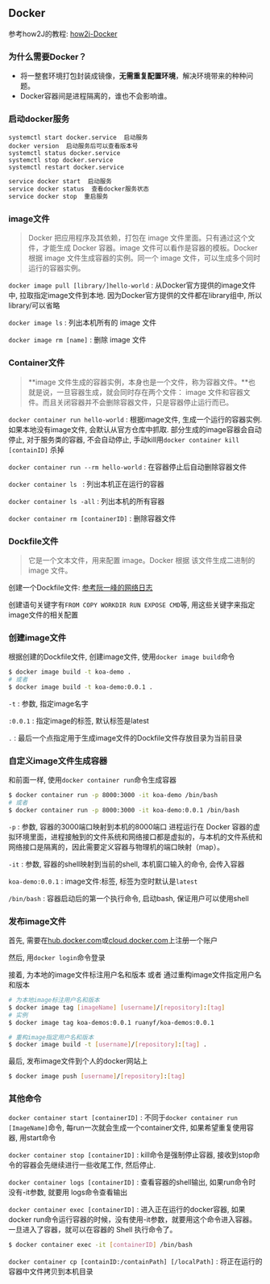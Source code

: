 ## Docker

参考how2J的教程: [how2j-Docker](<http://how2j.cn/k/docker/docker-docker/2005.html#nowhere>)

### 为什么需要Docker？

- 将一整套环境打包封装成镜像，**无需重复配置环境**，解决环境带来的种种问题。
- Docker容器间是进程隔离的，谁也不会影响谁。

### 启动docker服务

```
systemctl start docker.service  启动服务  
docker version  启动服务后可以查看版本号
systemctl status docker.service
systemctl stop docker.service
systemctl restart docker.service
```

```bash
service docker start  启动服务
service docker status  查看docker服务状态
service docker stop  重启服务
```



### image文件

> Docker 把应用程序及其依赖，打包在 image 文件里面。只有通过这个文件，才能生成 Docker 容器。image 文件可以看作是容器的模板。Docker 根据 image 文件生成容器的实例。同一个 image 文件，可以生成多个同时运行的容器实例。

`docker image pull [library/]hello-world` : 从Docker官方提供的image文件中, 拉取指定image文件到本地. 因为Docker官方提供的文件都在library组中, 所以library/可以省略

`docker image ls` : 列出本机所有的 image 文件

`docker image rm [name]` : 删除 image 文件



### Container文件

> **image 文件生成的容器实例，本身也是一个文件，称为容器文件。**也就是说，一旦容器生成，就会同时存在两个文件： image 文件和容器文件。而且关闭容器并不会删除容器文件，只是容器停止运行而已。

`docker container run hello-world` : 根据image文件, 生成一个运行的容器实例. 如果本地没有image文件, 会默认从官方仓库中抓取. 部分生成的image容器会自动停止, 对于服务类的容器, 不会自动停止, 手动kill用`docker container kill [containID]` 杀掉

`docker container run --rm hello-world` : 在容器停止后自动删除容器文件

`docker container ls ` : 列出本机正在运行的容器

`docker container ls -all` : 列出本机的所有容器

`docker container rm [containerID]` : 删除容器文件



### Dockfile文件

> 它是一个文本文件，用来配置 image。Docker 根据 该文件生成二进制的 image 文件。

创建一个Dockfile文件: [参考阮一峰的网络日志](http://www.ruanyifeng.com/blog/2018/02/docker-tutorial.html)

创建语句关键字有`FROM COPY WORKDIR RUN EXPOSE CMD`等, 用这些关键字来指定image文件的相关配置



### 创建image文件

根据创建的Dockfile文件, 创建image文件, 使用`docker image build`命令

```bash
$ docker image build -t koa-demo .
# 或者
$ docker image build -t koa-demo:0.0.1 .
```

`-t` : 参数, 指定image名字

`:0.0.1` : 指定image的标签, 默认标签是latest

`.` : 最后一个点指定用于生成image文件的Dockfile文件存放目录为当前目录



### 自定义image文件生成容器

和前面一样, 使用`docker container run`命令生成容器

```bash
$ docker container run -p 8000:3000 -it koa-demo /bin/bash
# 或者
$ docker container run -p 8000:3000 -it koa-demo:0.0.1 /bin/bash
```

`-p` : 参数, 容器的3000端口映射到本机的8000端口
进程运行在 Docker 容器的虚拟环境里面，进程接触到的文件系统和网络接口都是虚拟的，与本机的文件系统和网络接口是隔离的，因此需要定义容器与物理机的端口映射（map）。

`-it` : 参数, 容器的shell映射到当前的shell, 本机窗口输入的命令, 会传入容器

`koa-demo:0.0.1` : image文件:标签, 标签为空时默认是`latest`

`/bin/bash` : 容器启动后的第一个执行命令, 启动bash, 保证用户可以使用shell



### 发布image文件

首先, 需要在[hub.docker.com](hub.docker.com)或[cloud.docker.com](cloud.docker.com)上注册一个账户

然后, 用`docker login`命令登录

接着, 为本地的image文件标注用户名和版本 或者 通过重构image文件指定用户名和版本

```bash
# 为本地image标注用户名和版本
$ docker image tag [imageName] [username]/[repository]:[tag]
# 实例
$ docker image tag koa-demos:0.0.1 ruanyf/koa-demos:0.0.1

# 重构image指定用户名和版本
$ docker image build -t [username]/[repository]:[tag] .
```

最后, 发布image文件到个人的docker网站上

```bash
$ docker image push [username]/[repository]:[tag]
```



### 其他命令

`docker container start [containerID]` : 不同于`docker container run [ImageName]`命令, 每run一次就会生成一个container文件, 如果希望重复使用容器, 用start命令

`docker container stop [containerID]` : kill命令是强制停止容器, 接收到stop命令的容器会先继续进行一些收尾工作, 然后停止.

`docker container logs [containerID]` :  查看容器的shell输出, 如果run命令时没有-it参数, 就要用 logs命令查看输出

`docker container exec [containerID]` : 进入正在运行的docker容器, 如果docker run命令运行容器的时候，没有使用-it参数，就要用这个命令进入容器。一旦进入了容器，就可以在容器的 Shell 执行命令了。

```bash
$ docker container exec -it [containerID] /bin/bash
```

`docker container cp [containID:/containPath] [/localPath]` : 将正在运行的容器中文件拷贝到本机目录